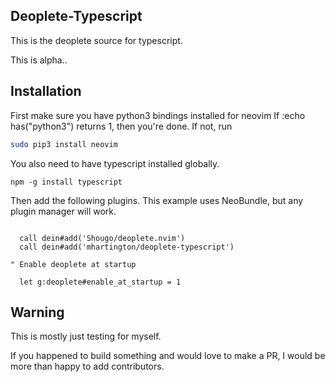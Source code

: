 ## Deoplete-Typescript

This is the deoplete source for typescript.

This is alpha..

## Installation

First make sure you have python3 bindings installed for neovim
If :echo has("python3") returns 1, then you're done.
If not, run

```bash
sudo pip3 install neovim
```

You also need to have typescript installed globally.

```
npm -g install typescript

```

Then add the following plugins. This example uses NeoBundle, but any plugin manager will work.

```viml

  call dein#add('Shougo/deoplete.nvim')
  call dein#add('mhartington/deoplete-typescript')

" Enable deoplete at startup

  let g:deoplete#enable_at_startup = 1
```

## Warning

This is mostly just testing for myself.

If you happened to build something and would love to make a PR, I would be more than happy to add contributors.
